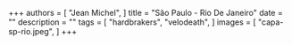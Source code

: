 +++
authors = [
    "Jean Michel",
]
title = "São Paulo - Rio De Janeiro"
date = ""
description = ""
tags = [
    "hardbrakers",
    "velodeath",
]
images = [
    "capa-sp-rio.jpeg",
]
+++
<!-- Since we met the arguably dopest bike crew on the planet: VELODEATH, a few years ago in Hamburg, we knew that we had to collaborate with this mob to experience ultimate bliss, infinite happiness and total enlightenment.
In 2K17 this dream became reality and we joined forces at their homebase in São Paulo. -->
<!--more-->
